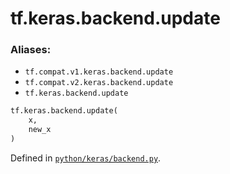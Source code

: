<div itemscope itemtype="http://developers.google.com/ReferenceObject">
<meta itemprop="name" content="tf.keras.backend.update" />
<meta itemprop="path" content="Stable" />
</div>

# tf.keras.backend.update



### Aliases:

* `tf.compat.v1.keras.backend.update`
* `tf.compat.v2.keras.backend.update`
* `tf.keras.backend.update`

``` python
tf.keras.backend.update(
    x,
    new_x
)
```



Defined in [`python/keras/backend.py`](/code/stable/tensorflow/python/keras/backend.py).

<!-- Placeholder for "Used in" -->
